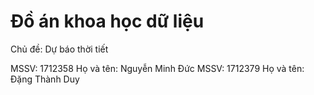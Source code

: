 # Đồ án khoa học dữ liệu

Chủ đề: Dự báo thời tiết

MSSV: 1712358  Họ và tên: Nguyễn Minh Đức
MSSV: 1712379  Họ và tên: Đặng Thành Duy
